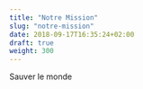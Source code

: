 ```yaml
---
title: "Notre Mission"
slug: "notre-mission"
date: 2018-09-17T16:35:24+02:00
draft: true
weight: 300
---
```


Sauver le monde